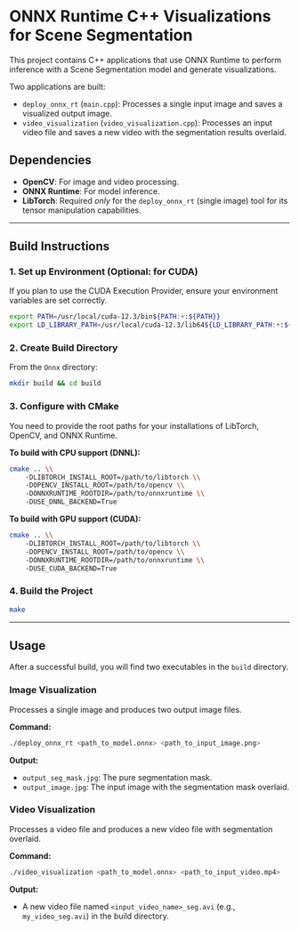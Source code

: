 # ONNX Runtime C++ Visualizations for Scene Segmentation

This project contains C++ applications that use ONNX Runtime to perform inference with a Scene Segmentation model and generate visualizations.

Two applications are built:
-   `deploy_onnx_rt` (`main.cpp`): Processes a single input image and saves a visualized output image.
-   `video_visualization` (`video_visualization.cpp`): Processes an input video file and saves a new video with the segmentation results overlaid.

## Dependencies
- **OpenCV**: For image and video processing.
- **ONNX Runtime**: For model inference.
- **LibTorch**: Required *only* for the `deploy_onnx_rt` (single image) tool for its tensor manipulation capabilities.

---

## Build Instructions

### 1. Set up Environment (Optional: for CUDA)
If you plan to use the CUDA Execution Provider, ensure your environment variables are set correctly.
```bash
export PATH=/usr/local/cuda-12.3/bin${PATH:+:${PATH}}
export LD_LIBRARY_PATH=/usr/local/cuda-12.3/lib64${LD_LIBRARY_PATH:+:${LD_LIBRARY_PATH}}
```

### 2. Create Build Directory
From the `Onnx` directory:
```bash
mkdir build && cd build
```

### 3. Configure with CMake
You need to provide the root paths for your installations of LibTorch, OpenCV, and ONNX Runtime.

**To build with CPU support (DNNL):**
```bash
cmake .. \\
    -DLIBTORCH_INSTALL_ROOT=/path/to/libtorch \\
    -DOPENCV_INSTALL_ROOT=/path/to/opencv \\
    -DONNXRUNTIME_ROOTDIR=/path/to/onnxruntime \\
    -DUSE_DNNL_BACKEND=True
```

**To build with GPU support (CUDA):**
```bash
cmake .. \\
    -DLIBTORCH_INSTALL_ROOT=/path/to/libtorch \\
    -DOPENCV_INSTALL_ROOT=/path/to/opencv \\
    -DONNXRUNTIME_ROOTDIR=/path/to/onnxruntime \\
    -DUSE_CUDA_BACKEND=True
```

### 4. Build the Project
```bash
make
```

---

## Usage
After a successful build, you will find two executables in the `build` directory.

### Image Visualization
Processes a single image and produces two output image files.

**Command:**
```bash
./deploy_onnx_rt <path_to_model.onnx> <path_to_input_image.png>
```
**Output:**
-   `output_seg_mask.jpg`: The pure segmentation mask.
-   `output_image.jpg`: The input image with the segmentation mask overlaid.


### Video Visualization
Processes a video file and produces a new video file with segmentation overlaid.

**Command:**
```bash
./video_visualization <path_to_model.onnx> <path_to_input_video.mp4>
```
**Output:**
-   A new video file named `<input_video_name>_seg.avi` (e.g., `my_video_seg.avi`) in the build directory.